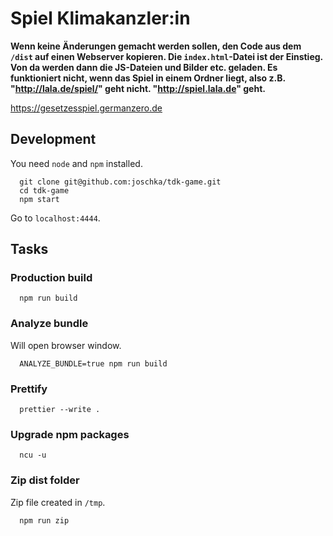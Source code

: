 # Spiel Klimakanzler:in

**Wenn keine Änderungen gemacht werden sollen, den Code aus dem `/dist` auf einen Webserver kopieren. Die `index.html`-Datei ist der Einstieg. Von da werden dann die JS-Dateien und Bilder etc. geladen. Es funktioniert nicht, wenn das Spiel in einem Ordner liegt, also z.B. "http://lala.de/spiel/" geht nicht. "http://spiel.lala.de" geht.**




https://gesetzesspiel.germanzero.de

## Development

You need `node` and `npm` installed.

```
  git clone git@github.com:joschka/tdk-game.git
  cd tdk-game
  npm start
```

Go to `localhost:4444`.

## Tasks

### Production build

```
  npm run build
```

### Analyze bundle

Will open browser window.

```
  ANALYZE_BUNDLE=true npm run build
```

### Prettify

```
  prettier --write .
```

### Upgrade npm packages

```
  ncu -u
```

### Zip dist folder

Zip file created in `/tmp`.

```
  npm run zip
```
